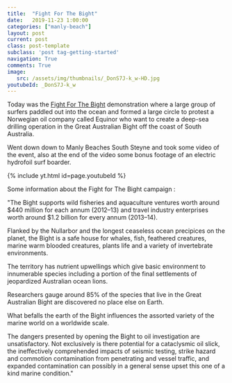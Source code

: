 ```yaml
---
title:  "Fight For The Bight"
date:   2019-11-23 1:00:00
categories: ["manly-beach"]
layout: post
current: post
class: post-template
subclass: 'post tag-getting-started'
navigation: True
comments: True
image:
   src: /assets/img/thumbnails/_DonS7J-k_w-HD.jpg
youtubeId: _DonS7J-k_w
---
```


Today was the [Fight For The Bight](https://www.fightforthebight.org.au/) demonstration where a large group of surfers paddled out into the ocean and formed a large circle to protest  a Norwegian oil company called Equinor who want to create a deep-sea drilling operation in the Great Australian Bight off the coast of South Australia.
<!--more-->
Went down down to Manly Beaches South Steyne and took some video of the event, also at the end of the video some bonus footage of an electric hydrofoil surf boarder.

{% include yt.html id=page.youtubeId %}

Some information about the Fight for The Bight campaign :

"The Bight supports wild fisheries and aquaculture ventures worth around $440 million for each annum (2012–13) and travel industry enterprises worth around $1.2 billion for every annum (2013–14).

Flanked by the Nullarbor and the longest ceaseless ocean precipices on the planet, the Bight is a safe house for whales, fish, feathered creatures, marine warm blooded creatures, plants life and a variety of invertebrate environments.

The territory has nutrient upwellings which give basic environment to innumerable species including a portion of the final settlements of jeopardized Australian ocean lions.

Researchers gauge around 85% of the species that live in the Great Australian Bight are discovered no place else on Earth.

What befalls the earth of the Bight influences the assorted variety of the marine world on a worldwide scale.

The dangers presented by opening the Bight to oil investigation are unsatisfactory. Not exclusively is there potential for a cataclysmic oil slick, the ineffectively comprehended impacts of seismic testing, strike hazard and commotion contamination from penetrating and vessel traffic, and expanded contamination can possibly in a general sense upset this one of a kind marine condition."
